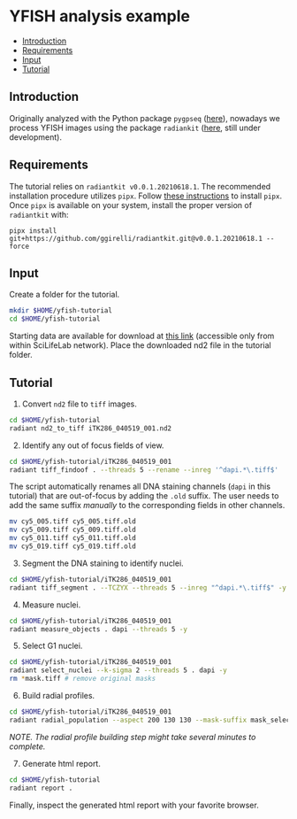 # YFISH analysis example

<!-- MarkdownTOC -->

- [Introduction](#introduction)
- [Requirements](#requirements)
- [Input](#input)
- [Tutorial](#tutorial)

<!-- /MarkdownTOC -->

## Introduction

Originally analyzed with the Python package `pygpseq` ([here](https://github.com/ggirelli/pygpseq)), nowadays we process YFISH images using the package `radiankit` ([here](https://github.com/ggirelli/radiantkit), still under development).

## Requirements

The tutorial relies on `radiantkit v0.0.1.20210618.1`. The recommended installation procedure utilizes `pipx`. Follow [these instructions](https://github.com/pypa/pipx#install-pipx) to install `pipx`. Once `pipx` is available on your system, install the proper version of `radiantkit` with:

`pipx install git+https://github.com/ggirelli/radiantkit.git@v0.0.1.20210618.1 --force`

## Input

Create a folder for the tutorial.

```bash
mkdir $HOME/yfish-tutorial
cd $HOME/yfish-tutorial
```

Starting data are available for download at [this link](http://bicroserver-2.scilifelab.se:5000/sharing/J2vF8UBhc) (accessible only from within SciLifeLab network). Place the downloaded nd2 file in the tutorial folder.

## Tutorial

1. Convert `nd2` file to `tiff` images.

```bash
cd $HOME/yfish-tutorial
radiant nd2_to_tiff iTK286_040519_001.nd2
```

2. Identify any out of focus fields of view.

```bash
cd $HOME/yfish-tutorial/iTK286_040519_001
radiant tiff_findoof . --threads 5 --rename --inreg '^dapi.*\.tiff$'
```

The script automatically renames all DNA staining channels (`dapi` in this tutorial) that are out-of-focus by adding the `.old` suffix. The user needs to add the same suffix *manually* to the corresponding fields in other channels.

```bash
mv cy5_005.tiff cy5_005.tiff.old
mv cy5_009.tiff cy5_009.tiff.old
mv cy5_011.tiff cy5_011.tiff.old
mv cy5_019.tiff cy5_019.tiff.old
```

3. Segment the DNA staining to identify nuclei.

```bash
cd $HOME/yfish-tutorial/iTK286_040519_001
radiant tiff_segment . --TCZYX --threads 5 --inreg "^dapi.*\.tiff$" -y
```

4. Measure nuclei.

```bash
cd $HOME/yfish-tutorial/iTK286_040519_001
radiant measure_objects . dapi --threads 5 -y
```

5. Select G1 nuclei.

```bash
cd $HOME/yfish-tutorial/iTK286_040519_001
radiant select_nuclei --k-sigma 2 --threads 5 . dapi -y
rm *mask.tiff # remove original masks
```

6. Build radial profiles.

```bash
cd $HOME/yfish-tutorial/iTK286_040519_001
radiant radial_population --aspect 200 130 130 --mask-suffix mask_selected --threads 5 . dapi -y
```

*NOTE. The radial profile building step might take several minutes to complete.*

7. Generate html report.

```bash
cd $HOME/yfish-tutorial
radiant report .
```

Finally, inspect the generated html report with your favorite browser.
